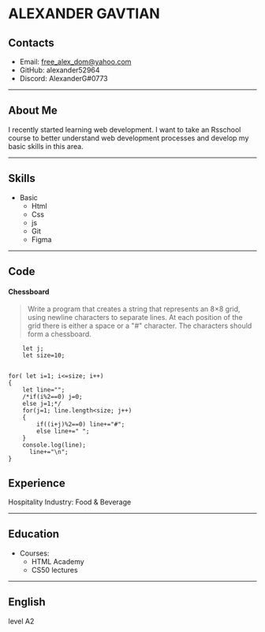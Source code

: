 # ALEXANDER GAVTIAN



## Contacts
* Email: free_alex_dom@yahoo.com
* GitHub: alexander52964
* Discord: AlexanderG#0773
----------------------------------------------------------------------------

## About Me
I recently started learning web development. I want to take an Rsschool course to better understand web development processes and develop my basic skills in this area.

----------------------------------------------------------------------------

## Skills
* Basic 
    * Html 
    * Css 
    * js
    * Git
    * Figma

----------------------------------------------------------------------------

## Code
#### Chessboard
>Write a program that creates a string that represents an 8×8 grid, using newline characters to separate lines. At each position of the grid there is either a space or a "#" character. The characters should form a chessboard.

``` 
    let j;
    let size=10;


for( let i=1; i<=size; i++)
{
    let line="";
    /*if(i%2==0) j=0; 
    else j=1;*/
    for(j=1; line.length<size; j++)
    {
        if((i+j)%2==0) line+="#";
        else line+=" ";       
    }
    console.log(line);
      line+="\n";   
}
```

## Experience

Hospitality Industry: Food & Beverage

-----------------------------------------------------------------------------

## Education
* Courses:
    * HTML Academy
    * CS50 lectures

----------------------------------------------------------------------------

## English
level A2